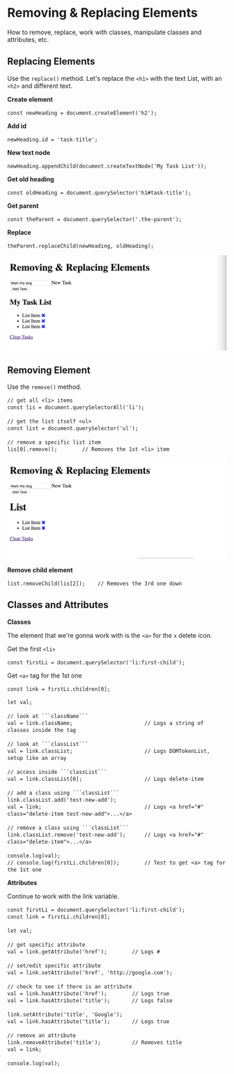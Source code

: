 # Removing & Replacing Elements

How to remove, replace, work with classes, manipulate classes and attributes, etc.

## Replacing Elements
Use the ```replace()``` method.
Let's replace the ```<h1>``` with the text List, with an ```<h2>``` and different text.

**Create element**
```
const newHeading = document.createElement('h2');
```

**Add id**
```
newHeading.id = 'task-title';
```

**New text node**
```
newHeading.appendChild(document.createTextNode('My Task List'));
```

**Get old heading**
```
const oldHeading = document.querySelector('h1#task-title');
```

**Get parent**
```
const theParent = document.querySelector('.the-parent');
```

**Replace**
```
theParent.replaceChild(newHeading, oldHeading);
```

<kbd>![alt text](img/replace.png "screenshot")</kbd>

## Removing Element

Use the ```remove()``` method.

```
// get all <li> items
const lis = document.querySelectorAll('li');

// get the list itself <ul>
const list = document.querySelector('ul');

// remove a specific list item
lis[0].remove();        // Removes the 1st <li> item
```

<kbd>![alt text](img/remove.png "screenshot")</kbd>

**Remove child element**
```
list.removeChild(lis[2]);    // Removes the 3rd one down
```

## Classes and Attributes

**Classes**

The element that we're gonna work with is the ```<a>``` for the ```x``` delete icon.

Get the first ```<li>```
```
const firstLi = document.querySelector('li:first-child');
```
Get ```<a>``` tag for the 1st one
```
const link = firstLi.children[0];
```
```
let val;

// look at ```className```
val = link.className;                       // Logs a string of classes inside the tag

// look at ```classList```
val = link.classList;                       // Logs DOMTokenList, setup like an array

// access inside ```classList```
val = link.classList[0];                    // Logs delete-item

// add a class using ```classList```
link.classList.add('test-new-add');
val = link;                                 // Logs <a href="#" class="delete-item test-new-add">...</a>

// remove a class using ```classList```
link.classList.remove('test-new-add');      // Logs <a href="#" class="delete-item">...</a>

console.log(val);
// console.log(firstLi.children[0]);        // Test to get <a> tag for the 1st one
```

**Attributes**

Continue to work with the link variable.

```
const firstLi = document.querySelector('li:first-child');
const link = firstLi.children[0];

let val;

// get specific attribute
val = link.getAttribute('href');        // Logs #

// set/edit specific attribute
val = link.setAttribute('href', 'http://google.com');

// check to see if there is an attribute
val = link.hasAttribute('href');        // Logs true
val = link.hasAttribute('title');       // Logs false

link.setAttribute('title', 'Google');
val = link.hasAttribute('title');       // Logs true

// remove an attribute
link.removeAttribute('title');          // Removes title
val = link;

console.log(val);
```